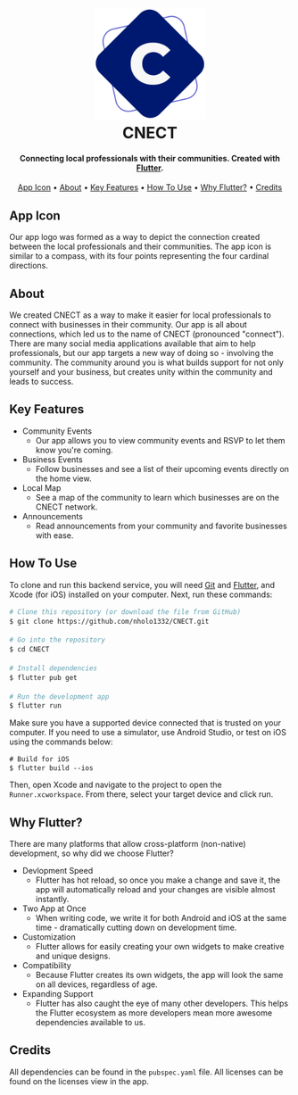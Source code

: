 <h1 align="center">
  <br>
  <img src="https://raw.githubusercontent.com/nholo1332/CNECT/main/assets/images/logos/logo.png" alt="CNECT" width="200">
  <br>
  CNECT
  <br>
</h1>

<h4 align="center">Connecting local professionals with their communities. Created with <a href="https://flutter.dev" target="_blank">Flutter</a>.</h4>

<p align="center">
  <a href="#app-icon">App Icon</a> •
  <a href="#about">About</a> •
  <a href="#key-features">Key Features</a> •
  <a href="#how-to-use">How To Use</a> •
  <a href="#why-flutter">Why Flutter?</a> •
  <a href="#credits">Credits</a>
</p>


## App Icon

Our app logo was formed as a way to depict the connection created between the local professionals and their communities. The app icon is similar to a compass, with its four points representing the four cardinal directions.


## About

We created CNECT as a way to make it easier for local professionals to connect with businesses in their community. Our app is all about connections, which led us to the name of CNECT (pronounced "connect"). There are many social media applications available that aim to help professionals, but our app targets a new way of doing so - involving the community. The community around you is what builds support for not only yourself and your business, but creates unity within the community and leads to success.


## Key Features

* Community Events
  - Our app allows you to view community events and RSVP to let them know you're coming.
* Business Events
  - Follow businesses and see a list of their upcoming events directly on the home view.
* Local Map
  - See a map of the community to learn which businesses are on the CNECT network.
* Announcements
  - Read announcements from your community and favorite businesses with ease.


## How To Use

To clone and run this backend service, you will need [Git](https://git-scm.com) and [Flutter](https://flutter.dev/docs/get-started/install), and Xcode (for iOS) installed on your computer. Next, run these commands:

```bash
# Clone this repository (or download the file from GitHub)
$ git clone https://github.com/nholo1332/CNECT.git

# Go into the repository
$ cd CNECT

# Install dependencies
$ flutter pub get

# Run the development app
$ flutter run
```
Make sure you have a supported device connected that is trusted on your computer. If you need to use a simulator, use Android Studio, or test on iOS using the commands below:
```
# Build for iOS
$ flutter build --ios
```
Then, open Xcode and navigate to the project to open the `Runner.xcworkspace`. From there, select your target device and click run.


## Why Flutter?

There are many platforms that allow cross-platform (non-native) development, so why did we choose Flutter?
* Devlopment Speed
  - Flutter has hot reload, so once you make a change and save it, the app will automatically reload and your changes are visible almost instantly.
* Two App at Once
  - When writing code, we write it for both Android and iOS at the same time - dramatically cutting down on development time.
* Customization
  - Flutter allows for easily creating your own widgets to make creative and unique designs.
* Compatibility
  - Because Flutter creates its own widgets, the app will look the same on all devices, regardless of age.
* Expanding Support
  - Flutter has also caught the eye of many other developers. This helps the Flutter ecosystem as more developers mean more awesome dependencies available to us.


## Credits

All dependencies can be found in the `pubspec.yaml` file. All licenses can be found on the licenses view in the app.
